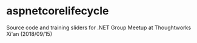 # aspnetcorelifecycle
Source code and training sliders for .NET Group Meetup at Thoughtworks Xi'an (2018/09/15)
